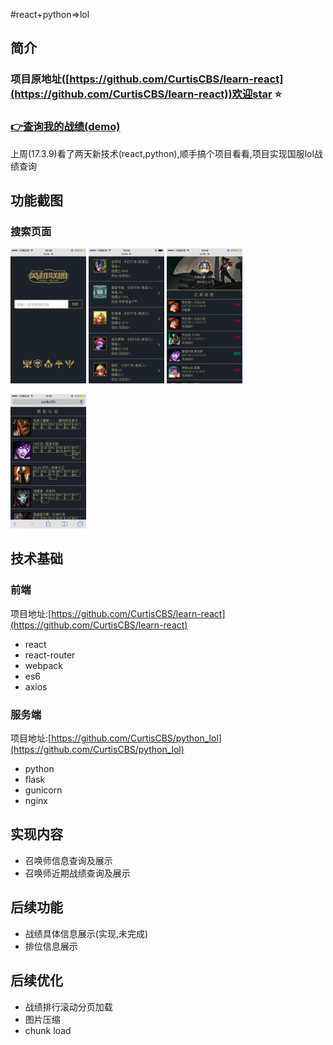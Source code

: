 #react+python=>lol

## 简介
### 项目原地址([https://github.com/CurtisCBS/learn-react](https://github.com/CurtisCBS/learn-react))欢迎star ⭐️

### [👉查询我的战绩(demo)](http://sucks.life)

上周(17.3.9)看了两天新技术(react,python),顺手搞个项目看看,项目实现国服lol战绩查询

## 功能截图

### 搜索页面
<div>

<img src="./about/imgs/search.PNG" width="24%" style="display:inline-block;" alt="搜索页面"/>
	
<img src="./about/imgs/search_list.PNG" width="24%"  style="display:inline-block;" alt="搜索结果页面"/>
	
<img src="./about/imgs/recent_battle.PNG" width="24%"  style="display:inline-block;" alt="最近战绩页面"/>

<img src="./about/imgs/detail.png" width="24%"  
style="display:inline-block;" alt="战绩详情"/>

</div>

## 技术基础

### 前端
项目地址:[https://github.com/CurtisCBS/learn-react](https://github.com/CurtisCBS/learn-react)

* 	react
*  react-router
*  webpack
*  es6
*  axios

### 服务端
项目地址:[https://github.com/CurtisCBS/python_lol](https://github.com/CurtisCBS/python_lol)

*  python
*  flask
*  gunicorn
*  nginx

## 实现内容

* 召唤师信息查询及展示
* 召唤师近期战绩查询及展示

## 后续功能

* 战绩具体信息展示(实现,未完成)
* 排位信息展示

## 后续优化

* 战绩排行滚动分页加载
* 图片压缩
* chunk load
